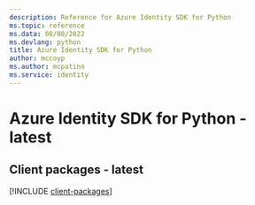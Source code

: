 ```yaml
---
description: Reference for Azure Identity SDK for Python
ms.topic: reference
ms.data: 08/08/2022
ms.devlang: python
title: Azure Identity SDK for Python
author: mccoyp
ms.author: mcpatino
ms.service: identity
---
```

# Azure Identity SDK for Python - latest

## Client packages - latest
[!INCLUDE [client-packages](identity-client-index.md)]